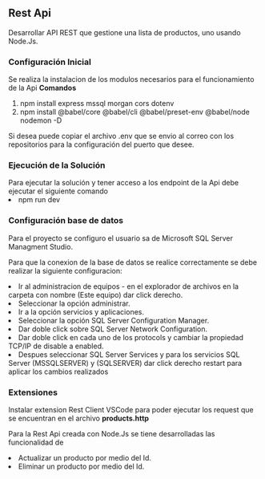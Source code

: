 <h2>Rest Api</h1>

Desarrollar API REST que gestione una lista de productos, uno usando Node.Js.

<h3>Configuración Inicial</h3>

Se realiza la instalacion de los modulos necesarios para el funcionamiento de la Api
<b>Comandos</b>
1. npm install express mssql morgan cors dotenv 
2. npm install @babel/core @babel/cli @babel/preset-env @babel/node nodemon -D

Si desea puede copiar el archivo .env que se envio al correo con los repositorios para la configuración del puerto que desee.

<h3>Ejecución de la Solución</h3>
Para ejecutar la solución y tener acceso a los endpoint de la Api debe ejecutar el siguiente comando
<li>npm run dev</li>

<h3>Configuración base de datos</h3>

Para el proyecto se configuro el usuario sa de Microsoft SQL Server Managment  Studio.

Para que la conexion de la base de datos se realice correctamente se debe realizar la siguiente configuracion:
<li>Ir al administracion de equipos - en el explorador de archivos en la carpeta con nombre (Este equipo) dar click derecho.</li>
<li>Seleccionar la opción administrar.</li>
<li>Ir a la opción servicios y aplicaciones.</li>
<li>Seleccionar la opción SQL Server Configuration Manager.</li>
<li>Dar doble click sobre SQL Server Network Configuration.</li> 
<li>Dar doble click en cada uno de los protocols y cambiar la propiedad TCP/IP de disable a enabled.</li>
<li>Despues seleccionar SQL Server Services y para los servicios SQL Server (MSSQLSERVER) y (SQLSERVER) dar click derecho restart para aplicar los cambios realizados</li>

<h3>Extensiones</h3>
Instalar extension Rest Client VSCode para poder ejecutar los request que se encuentran en el archivo <b>products.http</b>

Para la Rest Api creada con Node.Js se tiene desarrolladas las funcionalidad de 
<li>Actualizar un producto por medio del Id.</li>
<li>Eliminar un producto por medio del Id.</li>
